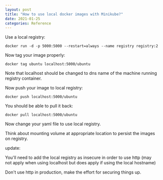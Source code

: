 ```yaml
---
layout: post
title: "How to use local docker images with Minikube?"
date: 2021-01-25
categories: Reference
---
```


Use a local registry:

    docker run -d -p 5000:5000 --restart=always --name registry registry:2

Now tag your image properly:

    docker tag ubuntu localhost:5000/ubuntu

Note that localhost should be changed to dns name of the machine running registry container.

Now push your image to local registry:

    docker push localhost:5000/ubuntu

You should be able to pull it back:

    docker pull localhost:5000/ubuntu

Now change your yaml file to use local registry.

Think about mounting volume at appropriate location to persist the images on registry.

update:

You'll need to add the local registry as insecure in order to use http (may not apply when using localhost but does apply if using the local hostname)

Don't use http in production, make the effort for securing things up.
